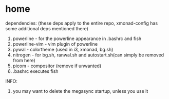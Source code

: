 # home

dependencies: (these deps apply to the entire repo, xmonad-config has some additional deps mentioned there)
  1. powerline - for the powerline appearance in .bashrc and fish
  2. powerline-vim - vim plugin of powerline
  4. pywal - colortheme (used in i3, xmonad, bg.sh)
  5. nitrogen - for bg.sh, ranwal.sh and autostart.sh(can simply be removed from here)
  6. picom - compositor (remove if unwanted)
  7. .bashrc executes fish

INFO:
  1. you may want to delete the megasync startup, unless you use it 
